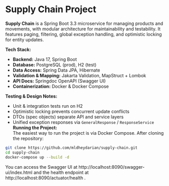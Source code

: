 # Supply Chain Project

**Supply Chain** is a Spring Boot 3.3 microservice for managing products and movements, with modular architecture for maintainability and testability. It features paging, filtering, global exception handling, and optimistic locking for entity updates.

**Tech Stack:**
- **Backend:** Java 17, Spring Boot
- **Database:** PostgreSQL (prod), H2 (test)
- **Data Access:** Spring Data JPA, Hibernate
- **Validation & Mapping:** Jakarta Validation, MapStruct + Lombok
- **API Docs:** Springdoc OpenAPI (Swagger UI)
- **Containerization:** Docker & Docker Compose

**Testing & Design Notes:**
- Unit & integration tests run on H2
- Optimistic locking prevents concurrent update conflicts
- DTOs (spec objects) separate API and service layers
- Unified exception responses via `GeneralResponse` / `ResponseService`
**Running the Project:**  
The easiest way to run the project is via Docker Compose. After cloning the repository:

```bash
git clone https://github.com/mldheydarian/supply-chain.git
cd supply-chain
docker-compose up --build -d
```

You can access the Swagger UI at http://localhost:8090/swagger-ui/index.html
 and the health endpoint at http://localhost:8090/actuator/health
.
